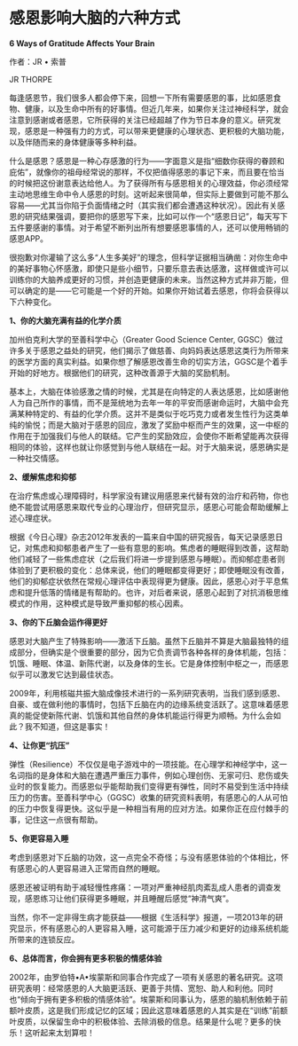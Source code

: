 # 感恩影响大脑的六种方式

**6 Ways of Gratitude Affects Your Brain**

作者：JR • 索普

JR THORPE

每逢感恩节，我们很多人都会停下来，回想一下所有需要感恩的事，比如感恩食物、健康，以及生命中所有的好事情。但近几年来，如果你关注过神经科学，就会注意到感谢或者感恩，它所获得的关注已经超越了作为节日本身的意义。研究发现，感恩是一种强有力的方式，可以带来更健康的心理状态、更积极的大脑功能，以及伴随而来的身体健康等多种利益。

什么是感恩？感恩是一种心存感激的行为——字面意义是指“细数你获得的眷顾和庇佑”，就像你的祖母经常说的那样，不仅把值得感恩的事记下来，而且要在恰当的时候把这份谢意表达给他人。为了获得所有与感恩相关的心理效益，你必须经常主动地思维生命中令人感恩的时刻。这听起来很简单，但实际上要做到可能不那么容易——尤其当你陷于负面情绪之时（其实我们都会遭遇这种状况）。因此有关感恩的研究结果强调，要把你的感恩写下来，比如可以作一个“感恩日记”，每天写下五件要感谢的事情。对于希望不断列出所有想要感恩事情的人，还可以使用畅销的感恩APP。

很抱歉对你灌输了这么多“人生多美好”的理念，但科学证据相当确凿：对你生命中的美好事物心怀感激，即使只是些小细节，只要乐意去表达感激，这样做或许可以训练你的大脑养成更好的习惯，并创造更健康的未来。当然这种方式并非万能，但可以确定的是——它可能是一个好的开始。如果你开始试着去感恩，你将会获得以下六种变化。

**1、你的大脑充满有益的化学介质**

加州伯克利大学的至善科学中心（Greater Good Science Center, GGSC）做过许多关于感恩之益处的研究，他们揭示了做慈善、向妈妈表达感恩这类行为所带来的医学方面的真实利益。如果你想了解感恩改善生命的切实方法，GGSC是个着手开始的好地方。根据他们的研究，这种改善源于大脑的奖励机制。

基本上，大脑在体验感激之情的时候，尤其是在向特定的人表达感恩，比如感谢他人为自己所作的事情，而不是笼统地为去年一年的平安而感谢命运时，大脑中会充满某种特定的、有益的化学介质。这并不是类似于吃巧克力或者发生性行为这类单纯的愉悦；而是大脑对于感恩的回应，激发了奖励中枢而产生的效果，这一中枢的作用在于加强我们与他人的联结。它产生的奖励效应，会使你不断希望能再次获得相同的体验，这样也就让你感觉到与他人联结在一起。对于大脑来说，感恩确实是一种社交情感。

**2、缓解焦虑和抑郁**

在治疗焦虑或心理障碍时，科学家没有建议用感恩来代替有效的治疗和药物，你也绝不能尝试用感恩来取代专业的心理治疗，但研究显示，感恩心可能会帮助缓解上述心理症状。

根据《今日心理》杂志2012年发表的一篇来自中国的研究报告，每天记录感恩日记，对焦虑和抑郁患者产生了一些有意思的影响。焦虑者的睡眠得到改善，这帮助他们减轻了一些焦虑症状（之后我们将进一步提到感恩与睡眠）。而抑郁症患者则体验到了更积极的变化：总体来说，他们的睡眠都变得更好；即使睡眠没有改善，他们的抑郁症状依然在常规心理评估中表现得更为健康。因此，感恩心对于平息焦虑和提升低落的情绪是有帮助的。也许，对后者来说，感恩心起到了对抗消极思维模式的作用，这种模式是导致严重抑郁的核心因素。

**3、你的下丘脑会运作得更好**

感恩对大脑产生了特殊影响——激活下丘脑。虽然下丘脑并不算是大脑最独特的组成部分，但确实是个很重要的部分，因为它负责调节各种各样的身体机能，包括：饥饿、睡眠、体温、新陈代谢，以及身体的生长。它是身体控制中枢之一，而感恩似乎可以激发它达到最佳状态。

2009年，利用核磁共振大脑成像技术进行的一系列研究表明，当我们感到感恩、自豪、或在做利他的事情时，包括下丘脑在内的边缘系统变活跃了。这意味着感恩真的能促使新陈代谢、饥饿和其他自然的身体机能运行得更为顺畅。为什么会如此？我不知道，但这是事实！

**4、让你更“抗压”**

弹性（Resilience）不仅仅是电子游戏中的一项技能。在心理学和神经学中，这一名词指的是身体和大脑在遭遇严重压力事件，例如心理创伤、无家可归、悲伤或失业时的恢复能力。而感恩似乎能帮助我们变得更有弹性，同时不易受到生活中持续压力的伤害。至善科学中心（GGSC）收集的研究资料表明，有感恩心的人从可怕的压力中恢复得更快。这似乎是一种相当有用的应对方法。如果你正在应付棘手的事，记住这一点很有帮助。

**5、你更容易入睡**

考虑到感恩对下丘脑的功效，这一点完全不奇怪；与没有感恩体验的个体相比，怀有感恩心的人更容易进入正常而自然的睡眠。

感恩还被证明有助于减轻慢性疼痛：一项对严重神经肌肉紊乱成人患者的调查发现，感恩练习让他们获得更多睡眠，并且睡醒后感觉“神清气爽”。

当然，你不一定非得生病才能获益——根据《生活科学》报道，一项2013年的研究显示，怀有感恩心的人更容易入睡，这可能源于压力减少和更好的边缘系统机能所带来的连锁反应。

**6、总体而言，你会拥有更多积极的情感体验**

2002年，由罗伯特•A•埃蒙斯和同事合作完成了一项有关感恩的著名研究。这项研究表明：经常感恩的人大脑更活跃、更善于共情、宽恕、助人和利他。同时也“倾向于拥有更多积极的情感体验”。埃蒙斯和同事认为，感恩的脑机制依赖于前额叶皮质，这是我们形成记忆的区域；因此这意味着感恩的人其实是在“训练”前额叶皮质，以保留生命中的积极体验、去除消极的信息。结果是什么呢？更多的快乐！这听起来太划算啦！

